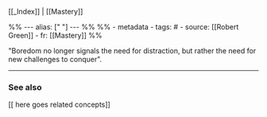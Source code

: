
[[_Index]] | [[Mastery]]

%% ---
alias: [" "]
--- %%
%% - metadata
	- tags: #
	- source: [[Robert Green]]
	- fr: [[Mastery]]
%%

"Boredom no longer signals the need for distraction, but rather the need for new challenges to conquer".

-------------
### See also
[[ here goes related concepts]]

